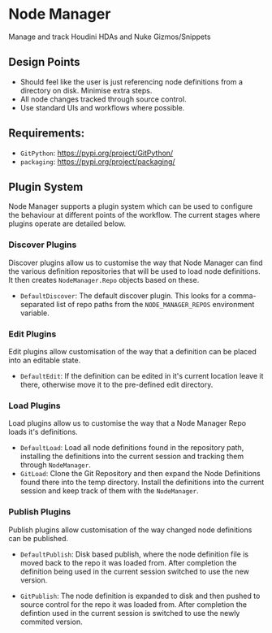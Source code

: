# Node Manager
Manage and track Houdini HDAs and Nuke Gizmos/Snippets

## Design Points
- Should feel like the user is just referencing node definitions from a directory on disk. Minimise extra steps.
- All node changes tracked through source control.
- Use standard UIs and workflows where possible.

## Requirements:
- `GitPython`: https://pypi.org/project/GitPython/
- `packaging`: https://pypi.org/project/packaging/

## Plugin System
Node Manager supports a plugin system which can be used to configure the behaviour at different points of the workflow. The current stages where plugins operate are detailed below.

### Discover Plugins
Discover plugins allow us to customise the way that Node Manager can find the various definition repositories that will be used to load node definitions. It then creates `NodeManager.Repo` objects based on these.

- `DefaultDiscover`: The default discover plugin. This looks for a comma-separated list of repo paths from the `NODE_MANAGER_REPOS` environment variable.

### Edit Plugins
Edit plugins allow customisation of the way that a definition can be placed into an editable state.

- `DefaultEdit`: If the definition can be edited in it's current location leave it there, otherwise move it to the pre-defined edit directory.

### Load Plugins
Load plugins allow us to customise the way that a Node Manager Repo loads it's definitions.

- `DefaultLoad`: Load all node definitions found in the repository path, installing the definitions into the current session and tracking them through `NodeManager`.
- `GitLoad`: Clone the Git Repository and then expand the Node Definitions found there into the temp directory. Install the definitions into the current session and keep track of them with the `NodeManager`.

### Publish Plugins
Publish plugins allow customisation of the way changed node definitions can be published.

- `DefaultPublish`: Disk based publish, where the node definition file is moved back to the repo it was loaded from. After completion the definition being used in the current session switched to use the new version.

- `GitPublish`: The node definition is expanded to disk and then pushed to source control for the repo it was loaded from. After completion the defintion used in the current session is switched to use the newly commited version.
